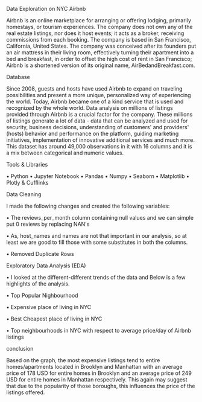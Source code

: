 Data Exploration on NYC Airbnb

Airbnb is an online marketplace for arranging or offering lodging, primarily homestays, or tourism experiences. The company does not own any of the real estate listings, nor does it host events; it acts as a broker, receiving commissions from each booking. The company is based in San Francisco, California, United States. The company was conceived after its founders put an air mattress in their living room, effectively turning their apartment into a bed and breakfast, in order to offset the high cost of rent in San Francisco; Airbnb is a shortened version of its original name, AirBedandBreakfast.com.

Database

Since 2008, guests and hosts have used Airbnb to expand on traveling possibilities and present a more unique, personalized way of experiencing the world. Today, Airbnb became one of a kind service that is used and recognized by the whole world. Data analysis on millions of listings provided through Airbnb is a crucial factor for the company. These millions of listings generate a lot of data - data that can be analyzed and used for security, business decisions, understanding of customers' and providers' (hosts) behavior and performance on the platform, guiding marketing initiatives, implementation of innovative additional services and much more. This dataset has around 49,000 observations in it with 16 columns and it is a mix between categorical and numeric values.

Tools & Libraries

• Python • Jupyter Notebook • Pandas • Numpy • Seaborn • Matplotlib • Plotly & Cufflinks

Data Cleaning

I made the following changes and created the following variables:

• The reviews_per_month column containing null values and we can simple put 0 reviews by replacing NAN's

• As, host_names and names are not that important in our analysis, so at least we are good to fill those with some substitutes in both the columns.

• Removed Duplicate Rows

Exploratory Data Analysis (EDA)

• I looked at the different-different trends of the data and Below is a few highlights of the analysis.

• Top Popular Nighbourhood

• Expensive place of living in NYC

• Best Cheapest place of living in NYC

• Top neighbourhoods in NYC with respect to average price/day of Airbnb listings

conclusion

Based on the graph, the most expensive listings tend to entire homes/apartments located in Brooklyn and Manhattan with an average price of 178 USD for entire homes in Brooklyn and an average price of 249 USD for entire homes in Manhattan respectively. This again may suggest that due to the popularity of those boroughs, this influences the price of the listings offered.
